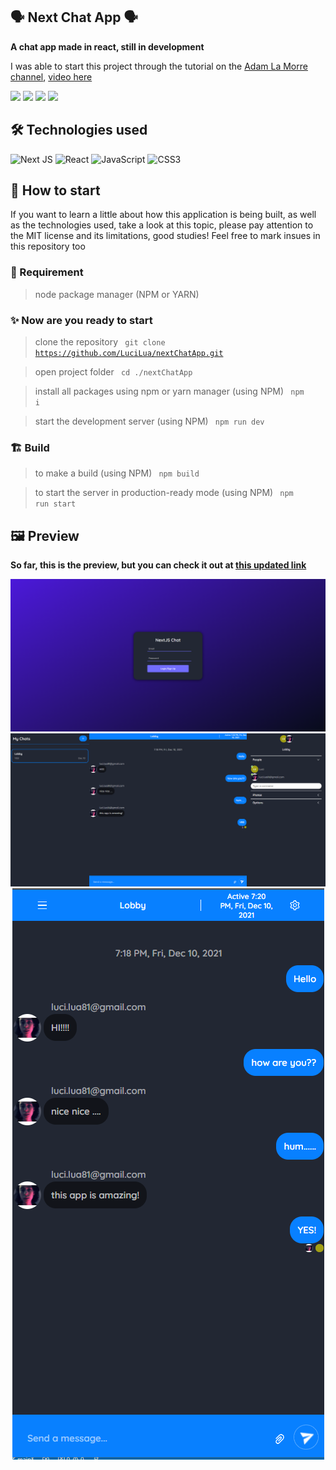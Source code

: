 ## 🗣 Next Chat App 🗣

**A chat app made in react, still in development**

I was able to start this project through the tutorial on the [Adam La Morre channel](https://www.youtube.com/channel/UCWf3dHZo_qzhnRkWiobCguw), [video here](https://www.youtube.com/watch?v=Gbnjn-1Q2d8)

<img src="https://img.shields.io/apm/l/react?style=flat-square"> <img src="https://img.shields.io/github/stars/LuciLua/nextChatApp?style=flat-square">
<img src="https://img.shields.io/github/last-commit/LuciLua/nextChatApp?style=flat-square"> <img src="https://img.shields.io/github/commit-activity/w/LuciLua/nextChatApp?style=flat-square">


## 🛠 Technologies used
![Next JS](https://img.shields.io/badge/Next-black?style=for-the-badge&logo=next.js&logoColor=white) ![React](https://img.shields.io/badge/react-%2320232a.svg?style=for-the-badge&logo=react&logoColor=%2361DAFB) ![JavaScript](https://img.shields.io/badge/javascript-%23323330.svg?style=for-the-badge&logo=javascript&logoColor=%23F7DF1E) ![CSS3](https://img.shields.io/badge/css3-%231572B6.svg?style=for-the-badge&logo=css3&logoColor=white)
 


## 🚀 How to start

If you want to learn a little about how this application is being built, as well as the technologies used, take a look at this topic, please pay attention to the MIT license and its limitations, good studies! Feel free to mark insues in this repository too

### 📌 Requirement

> node package manager (NPM or YARN)

### ✨ Now are you ready to start 

> clone the repository
<code> git clone https://github.com/LuciLua/nextChatApp.git</code>

> open project folder
<code> cd ./nextChatApp</code>

> install all packages using npm or yarn manager (using NPM)
<code> npm i </code>

> start the development server (using NPM)
<code> npm run dev </code>

### 🏗 Build 

> to make a build (using NPM)
<code> npm build </code>

> to start the server in production-ready mode (using NPM)
<code> npm run start </code>


## 🖼 Preview

**So far, this is the preview, but you can check it out at [this updated link](https://next-chat-app-five.vercel.app/)**

<center><img src="./loginS.png"/></center>
<center><img src="./chatS.png"/></center>
<center><img src="./chatSM.png"/></center>